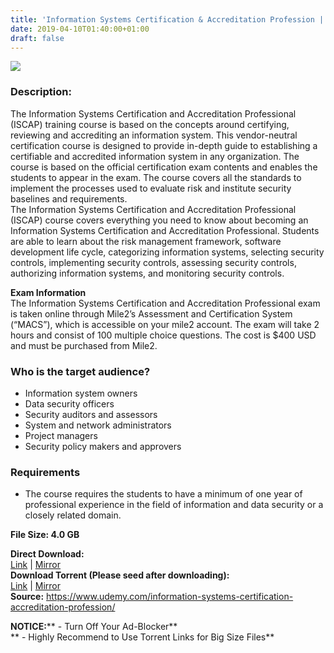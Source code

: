 ```yaml
---
title: 'Information Systems Certification & Accreditation Profession | [ 199.99$ Course For Free ]'
date: 2019-04-10T01:40:00+01:00
draft: false
---
```


[![](https://1.bp.blogspot.com/-rW4wJrjbK4Q/XK06sQsmlEI/AAAAAAAABrs/GzODsfMl2CA-RUkD_TkRcnLF4eAQxaO_QCLcBGAs/s640/Information-Systems-Certification-Accreditation-Profession.jpg)](https://1.bp.blogspot.com/-rW4wJrjbK4Q/XK06sQsmlEI/AAAAAAAABrs/GzODsfMl2CA-RUkD_TkRcnLF4eAQxaO_QCLcBGAs/s1600/Information-Systems-Certification-Accreditation-Profession.jpg)

  

### Description:

The Information Systems Certification and Accreditation Professional (ISCAP) training course is based on the concepts around certifying, reviewing and accrediting an information system. This vendor-neutral certification course is designed to provide in-depth guide to establishing a certifiable and accredited information system in any organization. The course is based on the official certification exam contents and enables the students to appear in the exam. The course covers all the standards to implement the processes used to evaluate risk and institute security baselines and requirements.  
The Information Systems Certification and Accreditation Professional (ISCAP) course covers everything you need to know about becoming an Information Systems Certification and Accreditation Professional. Students are able to learn about the risk management framework, software development life cycle, categorizing information systems, selecting security controls, implementing security controls, assessing security controls, authorizing information systems, and monitoring security controls.  

**Exam Information**  
The Information Systems Certification and Accreditation Professional exam is taken online through Mile2’s Assessment and Certification System (“MACS”), which is accessible on your mile2 account. The exam will take 2 hours and consist of 100 multiple choice questions. The cost is $400 USD and must be purchased from Mile2.  

### Who is the target audience?

*   Information system owners
*   Data security officers
*   Security auditors and assessors
*   System and network administrators
*   Project managers
*   Security policy makers and approvers

### Requirements

*   The course requires the students to have a minimum of one year of professional experience in the field of information and data security or a closely related domain.

**File Size: 4.0 GB**  
  
**Direct Download:**  
[Link](http://crowdurl.com/InformationSystemslink1) | [Mirror](http://crowdurl.com/InformationSystemslink2)  
**Download Torrent (Please seed after downloading):**  
[Link](http://crowdurl.com/InformationSystemstorrent1) | [Mirror](http://crowdurl.com/InformationSystemstorrent2)  
**Source:** https://www.udemy.com/information-systems-certification-accreditation-profession/  

**NOTICE:**** - Turn Off Your Ad-Blocker**  
** - Highly Recommend to Use Torrent Links for Big Size Files**